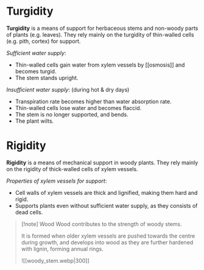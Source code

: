 # Turgidity
**Turgidity** is a means of support for <span class="hi-green">herbaceous stems</span> and <span class="hi-green">non-woody parts</span> of plants (e.g. leaves). They rely mainly on the turgidity of <span class="hi-blue">thin-walled cells</span> (e.g. pith, cortex) for support.

*Sufficient water supply*:
- Thin-walled cells gain water from xylem vessels by [[osmosis]] and becomes <span class="hi-blue">turgid</span>.
- The stem stands upright.

*Insufficient water supply*: (during hot & dry days) 
- <span class="hi-blue">Transpiration rate</span> becomes higher than <span class="hi-blue">water absorption rate</span>.
- Thin-walled cells lose water and becomes <span class="hi-blue">flaccid</span>.
- The stem is no longer supported, and bends.
- The plant <span class="hi-blue">wilts</span>.

# Rigidity
**Rigidity** is a means of mechanical support in <span class="hi-green">woody plants</span>. They rely mainly on the rigidity of <span class="hi-blue">thick-walled cells</span> of <span class="hi-blue">xylem vessels</span>.

*Properties of xylem vessels for support*:
- Cell walls of xylem vessels are <span class="hi-blue">thick and lignified</span>, making them <span class="hi-green">hard and rigid</span>.
- Supports plants even without sufficient water supply, as they consists of <span class="hi-green">dead cells</span>.

> [!note] Wood
> Wood contributes to the strength of woody stems.
> 
> It is formed when older xylem vessels are pushed towards the centre during growth, and develops into wood as they are further hardened with lignin, forming annual rings.
> 
> ![[woody_stem.webp|300]]
